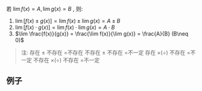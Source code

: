 

若 $\lim f(x)=A , \lim g(x)=B$  , 则:
1. $\lim[f(x) \pm g(x)] = \lim f(x) \pm \lim g(x) = A\pm B$ 
2. $\lim[f(x) \cdot g(x)] = \lim f(x) \cdot \lim g(x) = A\cdot B$ 
3. $\lim \frac{f(x)}{g(x)} = \frac{\lim f(x)}{\lim g(x)} = \frac{A}{B} (B\neq 0)$

> 注: 
> 存在 $\pm$ 不存在 $=$不存在
> 不存在 $\pm$ 不存在 $=$不一定
> 存在 $\times (\div)$ 不存在 $=$不一定
> 不存在 $\times (\div)$ 不存在 $=$不一定


## 例子
